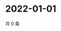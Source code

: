 # 2022-01-01

共 0 条

<!-- BEGIN WEIBO -->
<!-- 最后更新时间 Sat Jan 01 2022 13:12:13 GMT+0800 (China Standard Time) -->

<!-- END WEIBO -->
